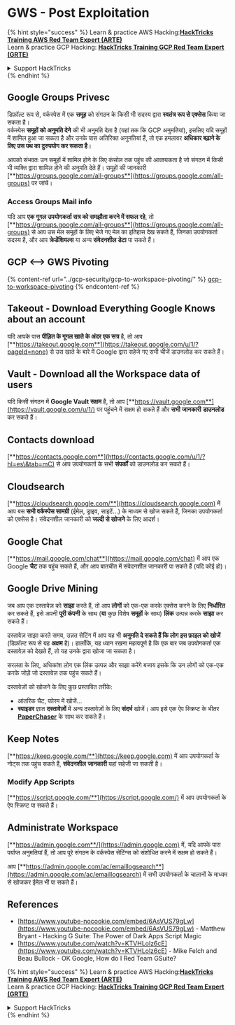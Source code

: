 # GWS - Post Exploitation

{% hint style="success" %}
Learn & practice AWS Hacking:<img src="../../.gitbook/assets/image (1) (1) (1) (1).png" alt="" data-size="line">[**HackTricks Training AWS Red Team Expert (ARTE)**](https://training.hacktricks.xyz/courses/arte)<img src="../../.gitbook/assets/image (1) (1) (1) (1).png" alt="" data-size="line">\
Learn & practice GCP Hacking: <img src="../../.gitbook/assets/image (2) (1).png" alt="" data-size="line">[**HackTricks Training GCP Red Team Expert (GRTE)**<img src="../../.gitbook/assets/image (2) (1).png" alt="" data-size="line">](https://training.hacktricks.xyz/courses/grte)

<details>

<summary>Support HackTricks</summary>

* Check the [**subscription plans**](https://github.com/sponsors/carlospolop)!
* **Join the** 💬 [**Discord group**](https://discord.gg/hRep4RUj7f) or the [**telegram group**](https://t.me/peass) or **follow** us on **Twitter** 🐦 [**@hacktricks\_live**](https://twitter.com/hacktricks_live)**.**
* **Share hacking tricks by submitting PRs to the** [**HackTricks**](https://github.com/carlospolop/hacktricks) and [**HackTricks Cloud**](https://github.com/carlospolop/hacktricks-cloud) github repos.

</details>
{% endhint %}

## Google Groups Privesc

डिफ़ॉल्ट रूप से, वर्कस्पेस में एक **समूह** को संगठन के किसी भी सदस्य द्वारा **स्वतंत्र रूप से एक्सेस** किया जा सकता है।\
वर्कस्पेस **समूहों को अनुमति देने** की भी अनुमति देता है (यहां तक कि GCP अनुमतियां), इसलिए यदि समूहों में शामिल हुआ जा सकता है और उनके पास अतिरिक्त अनुमतियां हैं, तो एक हमलावर **अधिकार बढ़ाने के लिए उस पथ का दुरुपयोग कर सकता है**।

आपको संभवतः उन समूहों में शामिल होने के लिए कंसोल तक पहुंच की आवश्यकता है जो संगठन में किसी भी व्यक्ति द्वारा शामिल होने की अनुमति देते हैं। समूहों की जानकारी [**https://groups.google.com/all-groups**](https://groups.google.com/all-groups) पर जांचें।

### Access Groups Mail info

यदि आप **एक गूगल उपयोगकर्ता सत्र को समझौता करने में सफल रहे**, तो [**https://groups.google.com/all-groups**](https://groups.google.com/all-groups) से आप उस मेल समूहों के लिए भेजे गए मेल का इतिहास देख सकते हैं, जिनका उपयोगकर्ता सदस्य है, और आप **क्रेडेंशियल्स** या अन्य **संवेदनशील डेटा** पा सकते हैं।

## GCP <--> GWS Pivoting

{% content-ref url="../gcp-security/gcp-to-workspace-pivoting/" %}
[gcp-to-workspace-pivoting](../gcp-security/gcp-to-workspace-pivoting/)
{% endcontent-ref %}

## Takeout - Download Everything Google Knows about an account

यदि आपके पास **पीड़ित के गूगल खाते के अंदर एक सत्र** है, तो आप [**https://takeout.google.com**](https://takeout.google.com/u/1/?pageId=none) से उस खाते के बारे में Google द्वारा सहेजे गए सभी चीजें डाउनलोड कर सकते हैं।

## Vault - Download all the Workspace data of users

यदि किसी संगठन में **Google Vault सक्षम** है, तो आप [**https://vault.google.com**](https://vault.google.com/u/1/) पर पहुंचने में सक्षम हो सकते हैं और **सभी** **जानकारी** **डाउनलोड** कर सकते हैं।

## Contacts download

[**https://contacts.google.com**](https://contacts.google.com/u/1/?hl=es\&tab=mC) से आप उपयोगकर्ता के सभी **संपर्कों** को डाउनलोड कर सकते हैं।

## Cloudsearch

[**https://cloudsearch.google.com/**](https://cloudsearch.google.com) में आप बस **सभी वर्कस्पेस सामग्री** (ईमेल, ड्राइव, साइटें...) के माध्यम से खोज सकते हैं, जिनका उपयोगकर्ता को एक्सेस है। संवेदनशील जानकारी को **जल्दी से खोजने** के लिए आदर्श।

## Google Chat

[**https://mail.google.com/chat**](https://mail.google.com/chat) में आप एक Google **चैट** तक पहुंच सकते हैं, और आप बातचीत में संवेदनशील जानकारी पा सकते हैं (यदि कोई हो)।

## Google Drive Mining

जब आप एक दस्तावेज़ को **साझा** करते हैं, तो आप **लोगों** को एक-एक करके एक्सेस करने के लिए **निर्धारित** कर सकते हैं, इसे अपनी **पूरी कंपनी** के साथ (**या** कुछ विशेष **समूहों** के साथ) **लिंक** उत्पन्न करके **साझा** कर सकते हैं।

दस्तावेज़ साझा करते समय, उन्नत सेटिंग में आप यह भी **अनुमति दे सकते हैं कि लोग इस फ़ाइल को खोजें** (डिफ़ॉल्ट रूप से यह **अक्षम** है)। हालाँकि, यह ध्यान रखना महत्वपूर्ण है कि एक बार जब उपयोगकर्ता एक दस्तावेज़ को देखते हैं, तो यह उनके द्वारा खोजा जा सकता है।

सरलता के लिए, अधिकांश लोग एक लिंक उत्पन्न और साझा करेंगे बजाय इसके कि उन लोगों को एक-एक करके जोड़ें जो दस्तावेज़ तक पहुंच सकते हैं।

दस्तावेज़ों को खोजने के लिए कुछ प्रस्तावित तरीके:

* आंतरिक चैट, फोरम में खोजें...
* **स्पाइडर** ज्ञात **दस्तावेज़ों** में अन्य दस्तावेज़ों के लिए **संदर्भ** खोजें। आप इसे एक ऐप स्क्रिप्ट के भीतर [**PaperChaser**](https://github.com/mandatoryprogrammer/PaperChaser) के साथ कर सकते हैं।

## **Keep Notes**

[**https://keep.google.com/**](https://keep.google.com) में आप उपयोगकर्ता के नोट्स तक पहुंच सकते हैं, **संवेदनशील** **जानकारी** यहां सहेजी जा सकती है।

### Modify App Scripts

[**https://script.google.com/**](https://script.google.com/) में आप उपयोगकर्ता के ऐप स्क्रिप्ट पा सकते हैं।

## **Administrate Workspace**

[**https://admin.google.com**/](https://admin.google.com) में, यदि आपके पास पर्याप्त अनुमतियां हैं, तो आप पूरे संगठन के वर्कस्पेस सेटिंग्स को संशोधित करने में सक्षम हो सकते हैं।

आप [**https://admin.google.com/ac/emaillogsearch**](https://admin.google.com/ac/emaillogsearch) में सभी उपयोगकर्ता के चालानों के माध्यम से खोजकर ईमेल भी पा सकते हैं।

## References

* [https://www.youtube-nocookie.com/embed/6AsVUS79gLw](https://www.youtube-nocookie.com/embed/6AsVUS79gLw) - Matthew Bryant - Hacking G Suite: The Power of Dark Apps Script Magic
* [https://www.youtube.com/watch?v=KTVHLolz6cE](https://www.youtube.com/watch?v=KTVHLolz6cE) - Mike Felch and Beau Bullock - OK Google, How do I Red Team GSuite?

{% hint style="success" %}
Learn & practice AWS Hacking:<img src="../../.gitbook/assets/image (1) (1) (1) (1).png" alt="" data-size="line">[**HackTricks Training AWS Red Team Expert (ARTE)**](https://training.hacktricks.xyz/courses/arte)<img src="../../.gitbook/assets/image (1) (1) (1) (1).png" alt="" data-size="line">\
Learn & practice GCP Hacking: <img src="../../.gitbook/assets/image (2) (1).png" alt="" data-size="line">[**HackTricks Training GCP Red Team Expert (GRTE)**<img src="../../.gitbook/assets/image (2) (1).png" alt="" data-size="line">](https://training.hacktricks.xyz/courses/grte)

<details>

<summary>Support HackTricks</summary>

* Check the [**subscription plans**](https://github.com/sponsors/carlospolop)!
* **Join the** 💬 [**Discord group**](https://discord.gg/hRep4RUj7f) or the [**telegram group**](https://t.me/peass) or **follow** us on **Twitter** 🐦 [**@hacktricks\_live**](https://twitter.com/hacktricks_live)**.**
* **Share hacking tricks by submitting PRs to the** [**HackTricks**](https://github.com/carlospolop/hacktricks) and [**HackTricks Cloud**](https://github.com/carlospolop/hacktricks-cloud) github repos.

</details>
{% endhint %}
